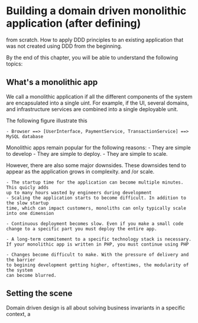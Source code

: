 # Building a domain driven monolithic application (after defining)  

from scratch. How to apply DDD principles to an existing application that was not 
created using DDD from the beginning. 

By the end of this chapter, you will be able to understand the following topics: 

## What's a monolithic app 

We call a monolithic application if all the different components of the system are 
encapsulated into a single uint. For example, if the UI, several domains, and infrastructure services are combined into a single deployable unit. 


The following figure illustrate this 

    - Browser ==> [UserInterface, PaymentService, TransactionService] ==> MySQL database 

Monolithic apps remain popular for the following reasons: 
    - They are simple to develop 
    - They are simple to deploy. 
    - They are simple to scale. 

However, there are also some major downsides. These downsides tend to appear as the application grows in complexity. and /or scale. 

    - The startup time for the application can become multiple minutes. This quicly adds 
    up to many hours wasted by engineers during development 
    - Scaling the application starts to become difficult. In addition to the slow startup 
    time, which can impact customers, monoliths can only typically scale into one dimension

    - Continuous deployment becomes slow. Even if you make a small code change to a specific part you must deploy the entire app. 

    - A long-term commitement to a specific technology stack is necessary. If your monolithic app is written in PHP, you must continue using PHP 

    - Changes become difficult to make. With the pressure of delivery and the barrier 
    to begining development getting higher, oftentimes, the modularity of the system 
    can become blurred. 


## Setting the scene 

Domain driven design is all about solving business invariants in a specific context, a 